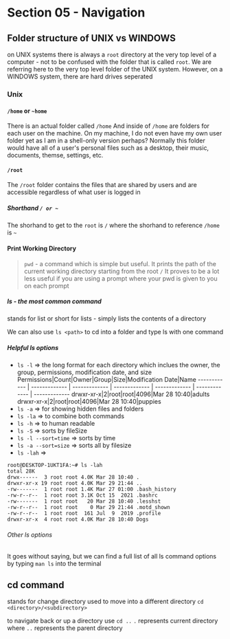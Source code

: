 # Section 05 - Navigation

## Folder structure of UNIX vs WINDOWS
on UNIX systems there is always a `root` directory at the very top level of a computer
    - not to be confused with the folder that is called `root`. We are referring here to the very top level folder of the UNIX system.
However, on a WINDOWS system, there are hard drives seperated

### Unix

#### `/home` or `~home`
There is an actual folder called `/home`
And inside of `/home` are folders for each user on the machine.
On my machine, I do not even have my own user folder yet as I am in a shell-only version perhaps?
Normally this folder would have all of a user's personal files such as a desktop, their music, documents, themse, settings, etc.

#### `/root`
The `/root` folder contains the files that are shared by users and are accessible regardless of what user is logged in

##### Shorthand `/ or ~`
The shorhand to get to the `root` is `/` where the shorhand to reference `/home` is `~`

#### Print Working Directory
> `pwd` - a command which is simple but useful. It prints the path of the current working directory starting from the root `/`
It proves to be a lot less useful if you are using a prompt where your pwd is given to you on each prompt

##### ls - the most common command
stands for list or short for lists -
simply lists the contents of a directory

We can also use `ls <path>` to cd into a folder and type ls with one command

##### Helpful ls options
- `ls -l` => the long format for each directory which inclues the owner, the group, permissions, modification date, and size
    Permissions|Count|Owner|Group|Size|Modification Date|Name
    ------------ | ------------- | ------------- | -------------  | -------------  | -------------  | ------------- 
    drwxr-xr-x|2|root|root|4096|Mar 28 10:40|adults
    drwxr-xr-x|2|root|root|4096|Mar 28 10:40|puppies
- `ls -a` => for showing hidden files and folders
- `ls -la` => to combine both commands
- `ls -h` => to human readable
- `ls -S` => sorts by fileSize
- `ls -l --sort=time` => sorts by time
- `ls -a --sort=size` => sorts all by filesize
- `ls -lah` => 
```
root@DESKTOP-1UKT1FA:~# ls -lah
total 28K
drwx------  3 root root 4.0K Mar 28 10:40 .
drwxr-xr-x 19 root root 4.0K Mar 29 21:44 ..
-rw-------  1 root root 1.4K Mar 27 01:00 .bash_history
-rw-r--r--  1 root root 3.1K Oct 15  2021 .bashrc
-rw-------  1 root root   20 Mar 28 10:40 .lesshst
-rw-r--r--  1 root root    0 Mar 29 21:44 .motd_shown
-rw-r--r--  1 root root  161 Jul  9  2019 .profile
drwxr-xr-x  4 root root 4.0K Mar 28 10:40 Dogs
```
###### Other ls options
It goes without saying, but we can find a full list of all ls command options by typing `man ls` into the terminal

## cd command
stands for change directory
used to move into a different directory
`cd <directory>/<subdirectory>`

to navigate back or up a directory use
`cd ..`
`.` represents current directory where `..` represents the parent directory

